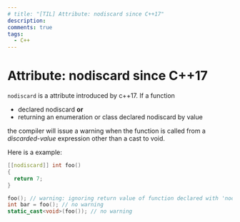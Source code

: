 ```yaml
---
# title: "[TIL] Attribute: nodiscard since C++17"
description:
comments: true
tags:
  - C++
---
```


# Attribute: nodiscard since C++17

`nodiscard` is a attribute introduced by c++17.
If a function

- declared nodiscard **or**
- returning an enumeration or class declared nodiscard by value

 the compiler will issue a warning when the function is called from a _discarded-value_ expression other than a cast to void.

Here is a example:

```cpp
[[nodiscard]] int foo()
{
  return 7;
}

foo(); // warning: ignoring return value of function declared with 'nodiscard' attribute
int bar = foo(); // no warning
static_cast<void>(foo()); // no warning
```
